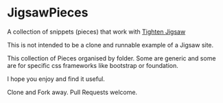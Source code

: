 # JigsawPieces
A collection of snippets (pieces) that work with [Tighten Jigsaw](http://jigsaw.tighten.co)

This is not intended to be a clone and runnable example of a Jigsaw site.

This collection of Pieces organised by folder. Some are generic and some are for specific css frameworks like bootstrap or foundation.

I hope you enjoy and find it useful.

Clone and Fork away. Pull Requests welcome.

